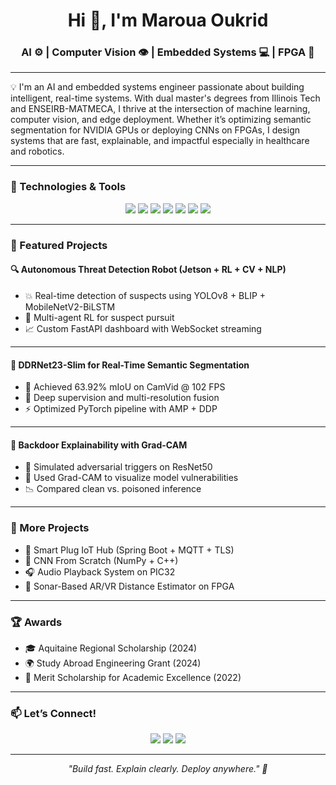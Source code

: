 <h1 align="center">Hi 👋, I'm Maroua Oukrid</h1>
<h3 align="center">AI ⚙️ | Computer Vision 👁️ | Embedded Systems 💻 | FPGA 🔧</h3>


---

💡 I'm an AI and embedded systems engineer passionate about building intelligent, real-time systems. With dual master's degrees from Illinois Tech and ENSEIRB-MATMECA, I thrive at the intersection of machine learning, computer vision, and edge deployment. Whether it’s optimizing semantic segmentation for NVIDIA GPUs or deploying CNNs on FPGAs, I design systems that are fast, explainable, and impactful especially in healthcare and robotics.

---

### 🔧 Technologies & Tools

<p align="center">
  <img src="https://img.shields.io/badge/Python-3776AB?style=for-the-badge&logo=python&logoColor=white"/>
  <img src="https://img.shields.io/badge/PyTorch-EE4C2C?style=for-the-badge&logo=pytorch&logoColor=white"/>
  <img src="https://img.shields.io/badge/TensorFlow-FF6F00?style=for-the-badge&logo=tensorflow&logoColor=white"/>
  <img src="https://img.shields.io/badge/FPGA-CrossLinkNX-blue?style=for-the-badge"/>
  <img src="https://img.shields.io/badge/NVIDIA-Jetson-green?style=for-the-badge&logo=nvidia"/>
  <img src="https://img.shields.io/badge/Docker-2496ED?style=for-the-badge&logo=docker&logoColor=white"/>
  <img src="https://img.shields.io/badge/FastAPI-005571?style=for-the-badge&logo=fastapi"/>
</p>

---

### 🚀 Featured Projects

#### 🔍 Autonomous Threat Detection Robot (Jetson + RL + CV + NLP)

- 💥 Real-time detection of suspects using YOLOv8 + BLIP + MobileNetV2-BiLSTM  
- 🤖 Multi-agent RL for suspect pursuit  
- 📈 Custom FastAPI dashboard with WebSocket streaming  

---

#### 🎯 DDRNet23-Slim for Real-Time Semantic Segmentation

- 🧠 Achieved 63.92% mIoU on CamVid @ 102 FPS  
- 🔁 Deep supervision and multi-resolution fusion  
- ⚡ Optimized PyTorch pipeline with AMP + DDP  


---

#### 🔐 Backdoor Explainability with Grad-CAM

- 🧪 Simulated adversarial triggers on ResNet50  
- 🔬 Used Grad-CAM to visualize model vulnerabilities  
- 📉 Compared clean vs. poisoned inference  


---

### 🧰 More Projects
- 📡 Smart Plug IoT Hub (Spring Boot + MQTT + TLS)
- 🧮 CNN From Scratch (NumPy + C++)
- 🎧 Audio Playback System on PIC32
- 🧊 Sonar-Based AR/VR Distance Estimator on FPGA

---

### 🏆 Awards
- 🎓 Aquitaine Regional Scholarship (2024)
- 🌍 Study Abroad Engineering Grant (2024)
- 🥇 Merit Scholarship for Academic Excellence (2022)

---

### 📫 Let’s Connect!

<p align="center">
  <a href="mailto:marouaoukrid56@gmail.com"><img src="https://img.shields.io/badge/Email-marouaoukrid56@gmail.com-D14836?style=flat&logo=gmail&logoColor=white"/></a>
  <a href="https://linkedin.com/in/Maroua-Oukrid"><img src="https://img.shields.io/badge/LinkedIn-Maroua_Oukrid-blue?style=flat&logo=linkedin"/></a>
  <a href="https://github.com/MarouaOukrid"><img src="https://img.shields.io/badge/GitHub-Maroua_Oukrid-181717?style=flat&logo=github"/></a>
</p>

---

<p align="center"><i>"Build fast. Explain clearly. Deploy anywhere." 🚀</i></p>
